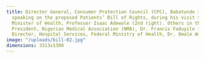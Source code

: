 ```yaml
---
title: Director General, Consumer Protection Council (CPC), Babatunde Irukera (right)
  speaking on the proposed Patients’ Bill of Rights, during his visit to the Honourable
  Minister of Health, Professor Isaac Adewole (2nd right). Others in the picture are
  President, Nigerian Medical Association (NMA), Dr. Francis Faduyile (2nd left) and
  Director, Hospital Services, Federal Ministry of Health, Dr. Omale Amedu (left).
image: "/uploads/bill-02.jpg"
dimensions: 3313x1300
---
```


